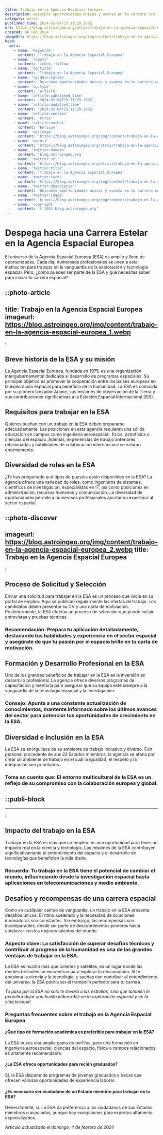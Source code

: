```yaml
---
title: Trabajo en la Agencia Espacial Europea
description: Descubre oportunidades únicas y avanza en tu carrera con la Agencia Espacial Europea. Únete a proyectos innovadores y equipos de élite.
category: otros
published_time: 2024-02-04T15:11:29.280Z
url: https://blog.astroingeo.org/otros/trabajo-en-la-agencia-espacial-europea
created: 04 Feb 2024
imageUrl: https://blog.astroingeo.org/img/content/trabajo-en-la-agencia-espacial-europea_1.webp
head:
  meta:
    - name: 'keywords'
      content: 'Trabajo en la Agencia Espacial Europea'
    - name: 'robots'
      content: 'index, follow'
    - name: 'og:title'
      content: 'Trabajo en la Agencia Espacial Europea'
    - name: 'og:description'
      content: 'Descubre oportunidades únicas y avanza en tu carrera con la Agencia Espacial Europea. Únete a proyectos innovadores y equipos de élite.'
    - name: 'og:type'
      content: 'article'
    - name: 'article:published_time'
      content: '2024-02-04T15:11:29.280Z'
    - name: 'article:modified_time'
      content: '2024-02-04T15:11:29.280Z'
    - name: 'article:section'
      content: 'otros'
    - name: 'article:author'
      content: 'Enrique'
    - name: 'og:image'
      content: 'https://blog.astroingeo.org/img/content/trabajo-en-la-agencia-espacial-europea_1.webp'
    - name: 'og:url'
      content: 'https://blog.astroingeo.org/otros/trabajo-en-la-agencia-espacial-europea'
    - name: 'twitter:domain'
      content: 'blog.astroingeo.org'
    - name: 'twitter:url'
      content: 'https://blog.astroingeo.org/otros/trabajo-en-la-agencia-espacial-europea'
    - name: 'twitter:title'
      content: 'Trabajo en la Agencia Espacial Europea'
    - name: 'twitter:card'
      content: 'https://blog.astroingeo.org/img/content/trabajo-en-la-agencia-espacial-europea_1.webp'
    - name: 'twitter:description'
      content: 'Descubre oportunidades únicas y avanza en tu carrera con la Agencia Espacial Europea. Únete a proyectos innovadores y equipos de élite.'
    - name: 'twitter:image'
      content: 'https://blog.astroingeo.org/img/content/trabajo-en-la-agencia-espacial-europea_1.webp'
    - name: 'copyright'
      content: '© 2024 blog.astroingeo.org'
---
```

# Despega hacia una Carrera Estelar en la Agencia Espacial Europea

El universo de la Agencia Espacial Europea (ESA) es amplio y lleno de oportunidades. Cada día, numerosos profesionales se unen a esta institución para trabajar en la vanguardia de la exploración y tecnología espacial. Pero, ¿cómo puedes ser parte de la ESA y qué necesitas saber para iniciar tu carrera espacial?


::photo-article
---
title: Trabajo en la Agencia Espacial Europea
imageurl: https://blog.astroingeo.org/img/content/trabajo-en-la-agencia-espacial-europea_1.webp
---
::


## Breve historia de la ESA y su misión

La Agencia Espacial Europea, fundada en 1975, es una organización intergubernamental dedicada al desarrollo de programas espaciales. Su principal objetivo es promover la cooperación entre los países europeos en la exploración espacial para beneficio de la humanidad. La ESA es conocida por su pionero lanzador Ariane, sus misiones de observación de la Tierra y sus contribuciones significativas a la Estación Espacial Internacional (ISS).

## Requisitos para trabajar en la ESA

Quienes sueñan con un trabajo en la ESA deben prepararse adecuadamente. Las posiciones en esta agencia requieren una sólida educación en campos como ingeniería aeroespacial, física, astrofísica o ciencias del espacio. Además, experiencias de trabajo anteriores relacionadas y habilidades de colaboración internacional se valoran enormemente.

## Diversidad de roles en la ESA

¿Te has preguntado qué tipos de puestos están disponibles en la ESA? La agencia ofrece una variedad de roles, como ingenieros de sistemas, científicos de investigación, especialistas en IT, así como posiciones en administración, recursos humanos y comunicación. La diversidad de oportunidades permite a numerosos profesionales aportar su experticia al sector espacial.


::photo-discover
---
imageurl: https://blog.astroingeo.org/img/content/trabajo-en-la-agencia-espacial-europea_2.webp
title: Trabajo en la Agencia Espacial Europea
---
::


## Proceso de Solicitud y Selección

Enviar una solicitud para trabajar en la ESA es un proceso que inicia en su portal de empleo. Aquí se publican regularmente las ofertas de trabajo. Los candidatos deben presentar su CV y una carta de motivación. Posteriormente, la ESA efectúa un proceso de selección que puede incluir entrevistas y pruebas técnicas.

### **Recomendación:** **Prepara tu aplicación detalladamente**, destacando tus habilidades y experiencia en el sector espacial y asegúrate de que tu pasión por el espacio brille en tu carta de motivación.

## Formación y Desarrollo Profesional en la ESA

Uno de los grandes beneficios de trabajar en la ESA es la inversión en desarrollo profesional. La agencia ofrece diversos programas de capacitación y mentoría para asegurar que su equipo esté siempre a la vanguardia de la tecnología espacial y la investigación.

### **Consejo:** **Apunta a una constante actualización de conocimientos**, mantente informado sobre los últimos avances del sector para potenciar tus oportunidades de crecimiento en la ESA.

## Diversidad e Inclusión en la ESA

La ESA se enorgullece de su ambiente de trabajo inclusivo y diverso. Con personal procedente de sus 22 Estados miembros, la agencia se afana por crear un ambiente de trabajo en el cual la igualdad, el respeto y la integración son prioritarios.

### **Toma en cuenta que:** **El entorno multicultural de la ESA** es un reflejo de su compromiso con la colaboración europea y global.


  ::publi-block
  ---
  ---
  ::
  
  
## Impacto del trabajo en la ESA

Trabajar en la ESA es más que un empleo: es una oportunidad para tener un impacto real en la ciencia y tecnología. Las misiones de la ESA contribuyen significativamente al entendimiento del espacio y el desarrollo de tecnologías que benefician la vida diaria.

### **Recuerda:** **Tu trabajo en la ESA tiene el potencial de cambiar el mundo**, influenciando desde la investigación espacial hasta aplicaciones en telecomunicaciones y medio ambiente.

## Desafíos y recompensas de una carrera espacial

Como en cualquier campo de vanguardia, un trabajo en la ESA presenta desafíos únicos. El ritmo acelerado y la necesidad de soluciones innovadoras son constantes. Sin embargo, las recompensas son incomparables, desde ser parte de descubrimientos pioneros hasta colaborar con los mejores talentos del mundo.

### **Aspecto clave:** **La satisfacción de superar desafíos técnicos** y contribuir al progreso de la humanidad es una de las grandes ventajas de trabajar en la ESA.

La ESA es mucho más que cohetes y satélites; es un lugar donde las mentes brillantes se encuentran para explorar lo desconocido. Si te apasiona la ciencia y la tecnología, y sueñas con contribuir al entendimiento del universo, la ESA podría ser el trampolín perfecto para tu carrera.

*Tu paso por la ESA no solo te llevará a las estrellas, sino que también te permitirá dejar una huella imborrable en la exploración espacial y en la vida terrenal.*

### Preguntas frecuentes sobre el trabajo en la Agencia Espacial Europea

#### ¿Qué tipo de formación académica es preferible para trabajar en la ESA?
La ESA busca una amplia gama de perfiles, pero una formación en ingeniería aeroespacial, ciencias del espacio, física o campos relacionados es altamente recomendable.

#### ¿La ESA ofrece oportunidades para recién graduados?
Sí, la ESA dispone de programas de jóvenes graduados y becas que ofrecen valiosas oportunidades de experiencia laboral.

#### ¿Es necesario ser ciudadano de un Estado miembro para trabajar en la ESA?
Generalmente, sí. La ESA da preferencia a los ciudadanos de sus Estados miembros o asociados, aunque hay excepciones para expertos altamente especializados.

_Artículo actualizado el domingo, 4 de febrero de 2024_
